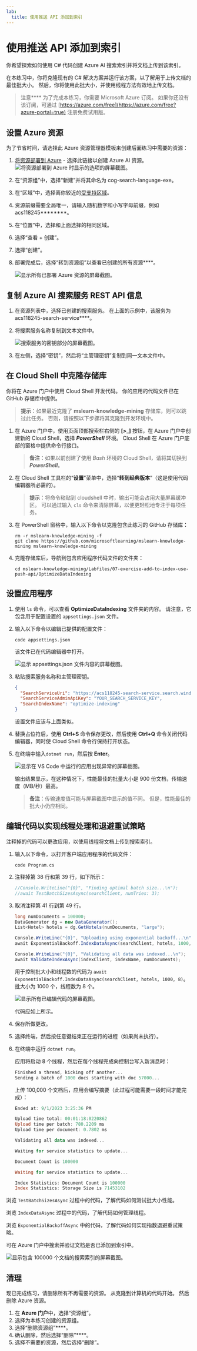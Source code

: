 ```yaml
---
lab:
  title: 使用推送 API 添加到索引
---
```


# 使用推送 API 添加到索引

你希望探索如何使用 C# 代码创建 Azure AI 搜索索引并将文档上传到该索引。

在本练习中，你将克隆现有的 C# 解决方案并运行该方案，以了解用于上传文档的最佳批大小。 然后，你将使用此批大小，并使用线程方法有效地上传文档。

> 注意**** 为了完成本练习，你需要 Microsoft Azure 订阅。 如果你还没有该订阅，可通过 [https://azure.com/free](https://azure.com/free?azure-portal=true) 注册免费试用版。

## 设置 Azure 资源

为了节省时间，请选择此 Azure 资源管理器模板来创建后面练习中需要的资源：

1. [将资源部署到 Azure](https://portal.azure.com/#create/Microsoft.Template/uri/https%3A%2F%2Fraw.githubusercontent.com%2FMicrosoftLearning%2Fmslearn-knowledge-mining%2Fmain%2FLabfiles%2F07-exercise-add-to-index-use-push-api%2Fazuredeploy.json) - 选择此链接以创建 Azure AI 资源。
    ![将资源部署到 Azure 时显示的选项的屏幕截图。](../media/07-media/deploy-azure-resources.png)
1. 在“资源组”中，选择“新建”并将其命名为 cog-search-language-exe。
1. 在“区域”中，选择离你较近的[受支持区域](/azure/ai-services/language-service/custom-text-classification/service-limits#regional-availability)。
1. 资源前缀需要全局唯一，请输入随机数字和小写字母前缀，例如 acs118245********。
1. 在“位置”中，选择和上面选择的相同区域。
1. 选择“查看 + 创建”。
1. 选择“创建”。
1. 部署完成后，选择“转到资源组”以查看已创建的所有资源****。

    ![显示所有已部署 Azure 资源的屏幕截图。](../media/07-media/azure-resources-created.png)

## 复制 Azure AI 搜索服务 REST API 信息

1. 在资源列表中，选择已创建的搜索服务。 在上面的示例中，该服务为 acs118245-search-service****。
1. 将搜索服务名称复制到文本文件中。

    ![搜索服务的密钥部分的屏幕截图。](../media/07-media/search-api-keys-exercise-version.png)
1. 在左侧，选择“密钥”，然后将“主管理密钥”复制到同一文本文件中。

## 在 Cloud Shell 中克隆存储库

你将在 Azure 门户中使用 Cloud Shell 开发代码。 你的应用的代码文件已在 GitHub 存储库中提供。

> **提示**：如果最近克隆了 **mslearn-knowledge-mining** 存储库，则可以跳过此任务。 否则，请按照以下步骤将其克隆到开发环境中。

1. 在 Azure 门户中，使用页面顶部搜索栏右侧的 **[\>_]** 按钮，在 Azure 门户中创建新的 Cloud Shell，选择 ***PowerShell*** 环境。 Cloud Shell 在 Azure 门户底部的窗格中提供命令行接口。

    > **备注**：如果以前创建了使用 *Bash* 环境的 Cloud Shell，请将其切换到 ***PowerShell***。

1. 在 Cloud Shell 工具栏的“**设置**”菜单中，选择“**转到经典版本**”（这是使用代码编辑器所必需的）。

    > **提示**：将命令粘贴到 cloudshell 中时，输出可能会占用大量屏幕缓冲区。 可以通过输入 `cls` 命令来清除屏幕，以便更轻松地专注于每项任务。

1. 在 PowerShell 窗格中，输入以下命令以克隆包含此练习的 GitHub 存储库：

    ```
    rm -r mslearn-knowledge-mining -f
    git clone https://github.com/microsoftlearning/mslearn-knowledge-mining mslearn-knowledge-mining
    ```

1. 克隆存储库后，导航到包含应用程序代码文件的文件夹：  

    ```
   cd mslearn-knowledge-mining/Labfiles/07-exercise-add-to-index-use-push-api/OptimizeDataIndexing
    ```

## 设置应用程序

1. 使用 `ls` 命令，可以查看 **OptimizeDataIndexing** 文件夹的内容。 请注意，它包含用于配置设置的 `appsettings.json` 文件。

1. 输入以下命令以编辑已提供的配置文件：

    ```
   code appsettings.json
    ```

    该文件已在代码编辑器中打开。

    ![显示 appsettings.json 文件内容的屏幕截图。](../media/07-media/update-app-settings.png)

1. 粘贴搜索服务名称和主管理密钥。

    ```json
    {
      "SearchServiceUri": "https://acs118245-search-service.search.windows.net",
      "SearchServiceAdminApiKey": "YOUR_SEARCH_SERVICE_KEY",
      "SearchIndexName": "optimize-indexing"
    }
    ```

    设置文件应该与上面类似。
   
1. 替换占位符后，使用 **Ctrl+S** 命令保存更改，然后使用 **Ctrl+Q** 命令关闭代码编辑器，同时使 Cloud Shell 命令行保持打开状态。
1. 在终端中输入`dotnet run`，然后按 **Enter**。

    ![显示在 VS Code 中运行的应用出现异常的屏幕截图。](../media/07-media/debug-application.png)

    输出结果显示，在这种情况下，性能最佳的批量大小是 900 份文档，传输速度（MB/秒）最高。
   
    >**备注**：传输速度值可能与屏幕截图中显示的值不同。 但是，性能最佳的批大小仍应相同。 

## 编辑代码以实现线程处理和退避重试策略

注释掉的代码可以更改应用，以使用线程将文档上传到搜索索引。

1. 输入以下命令，以打开客户端应用程序的代码文件：

    ```
   code Program.cs
    ```

1. 注释掉第 38 行和第 39 行，如下所示：

    ```csharp
    //Console.WriteLine("{0}", "Finding optimal batch size...\n");
    //await TestBatchSizesAsync(searchClient, numTries: 3);
    ```

1. 取消注释第 41 行到第 49 行。

    ```csharp
    long numDocuments = 100000;
    DataGenerator dg = new DataGenerator();
    List<Hotel> hotels = dg.GetHotels(numDocuments, "large");

    Console.WriteLine("{0}", "Uploading using exponential backoff...\n");
    await ExponentialBackoff.IndexDataAsync(searchClient, hotels, 1000, 8);

    Console.WriteLine("{0}", "Validating all data was indexed...\n");
    await ValidateIndexAsync(indexClient, indexName, numDocuments);
    ```

    用于控制批大小和线程数的代码为 `await ExponentialBackoff.IndexDataAsync(searchClient, hotels, 1000, 8)`。 批大小为 1000 个，线程数为 8 个。

    ![显示所有已编辑代码的屏幕截图。](../media/07-media/thread-code-ready.png)

    代码应如上所示。

1. 保存所做更改。
1. 选择终端，然后按任意键结束正在运行的进程（如果尚未执行）。
1. 在终端中运行 `dotnet run`。

    应用将启动 8 个线程，然后在每个线程完成向控制台写入新消息时：

    ```powershell
    Finished a thread, kicking off another...
    Sending a batch of 1000 docs starting with doc 57000...
    ```

    上传 100,000 个文档后，应用会编写摘要（此过程可能需要一段时间才能完成）：

    ```powershell
    Ended at: 9/1/2023 3:25:36 PM
    
    Upload time total: 00:01:18:0220862
    Upload time per batch: 780.2209 ms
    Upload time per document: 0.7802 ms
    
    Validating all data was indexed...
    
    Waiting for service statistics to update...
    
    Document Count is 100000
    
    Waiting for service statistics to update...
    
    Index Statistics: Document Count is 100000
    Index Statistics: Storage Size is 71453102
    
    ``````

浏览 `TestBatchSizesAsync` 过程中的代码，了解代码如何测试批大小性能。

浏览 `IndexDataAsync` 过程中的代码，了解代码如何管理线程。

浏览 `ExponentialBackoffAsync` 中的代码，了解代码如何实现指数退避重试策略。

可在 Azure 门户中搜索并验证文档是否已添加到索引中。

![显示包含 100000 个文档的搜索索引的屏幕截图。](../media/07-media/check-search-service-index.png)

## 清理

现已完成练习，请删除所有不再需要的资源。 从克隆到计算机的代码开始。 然后删除 Azure 资源。

1. 在 **Azure 门户**中，选择“资源组”。
1. 选择为本练习创建的资源组。
1. 选择“删除资源组”****。 
1. 确认删除，然后选择“删除”****。
1. 选择不需要的资源，然后选择“删除”。
